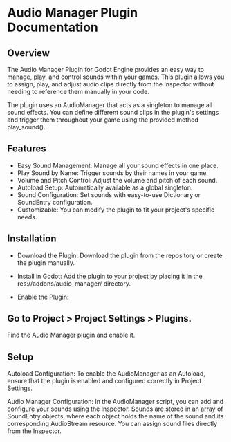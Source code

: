 # Audio Manager Plugin Documentation
## Overview
The Audio Manager Plugin for Godot Engine provides an easy way to manage, play, and control sounds within your games. This plugin allows you to assign, play, and adjust audio clips directly from the Inspector without needing to reference them manually in your code.

The plugin uses an AudioManager that acts as a singleton to manage all sound effects. You can define different sound clips in the plugin's settings and trigger them throughout your game using the provided method play_sound().

## Features
- Easy Sound Management: Manage all your sound effects in one place.
- Play Sound by Name: Trigger sounds by their names in your game.
- Volume and Pitch Control: Adjust the volume and pitch of each sound.
- Autoload Setup: Automatically available as a global singleton.
- Sound Configuration: Set sounds with easy-to-use Dictionary or SoundEntry configuration.
- Customizable: You can modify the plugin to fit your project's specific needs.

## Installation
- Download the Plugin:
Download the plugin from the repository or create the plugin manually.

- Install in Godot:
Add the plugin to your project by placing it in the res://addons/audio_manager/ directory.

- Enable the Plugin:
## Go to Project > Project Settings > Plugins.
Find the Audio Manager plugin and enable it.

## Setup
Autoload Configuration:
To enable the AudioManager as an Autoload, ensure that the plugin is enabled and configured correctly in Project Settings.

Audio Manager Configuration:
In the AudioManager script, you can add and configure your sounds using the Inspector. Sounds are stored in an array of SoundEntry objects, where each object holds the name of the sound and its corresponding AudioStream resource.
You can assign sound files directly from the Inspector.
